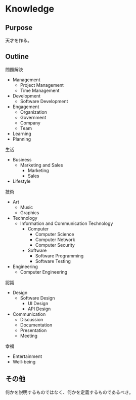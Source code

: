 # Knowledge

## Purpose

天才を作る。

## Outline

問題解決

- Management
  - Project Management
  - Time Management
- Development
  - Software Development
- Engagement
  - Organization
  - Government
  - Company
  - Team
- Learning
- Planning

生活

- Business
  - Marketing and Sales
    - Marketing
    - Sales
- Lifestyle

技術

- Art
  - Music
  - Graphics
- Technology
  - Information and Communication Technology
    - Computer
      - Computer Science
      - Computer Network
      - Computer Security
    - Software
      - Software Programming
      - Software Testing
- Engineering
  - Computer Engineering

認識

- Design
  - Software Design
    - UI Design
    - API Design
- Communication
  - Discussion
  - Documentation
  - Presentation
  - Meeting

幸福

- Entertainment
- Well-being

## その他

何かを説明するものではなく、何かを定義するものであるべき。

